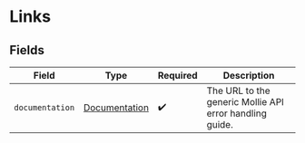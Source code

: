 # Links


## Fields

| Field                                                   | Type                                                    | Required                                                | Description                                             |
| ------------------------------------------------------- | ------------------------------------------------------- | ------------------------------------------------------- | ------------------------------------------------------- |
| `documentation`                                         | [Documentation](../../models/errors/Documentation.md)   | :heavy_check_mark:                                      | The URL to the generic Mollie API error handling guide. |
